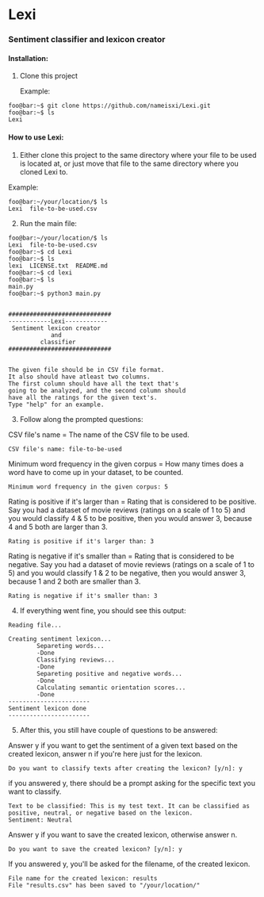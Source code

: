 # Lexi
### Sentiment classifier and lexicon creator

#### Installation:
1. Clone this project

   Example:
```console
foo@bar:~$ git clone https://github.com/nameisxi/Lexi.git
foo@bar:~$ ls
Lexi
```
#### How to use Lexi:
1. Either clone this project to the same directory where your file to be used is located at,
   or just move that file to the same directory where you cloned Lexi to. 
   
Example:
```console
foo@bar:~/your/location/$ ls
Lexi  file-to-be-used.csv
```

2. Run the main file:
```console
foo@bar:~/your/location/$ ls
Lexi  file-to-be-used.csv
foo@bar:~$ cd Lexi
foo@bar:~$ ls
lexi  LICENSE.txt  README.md
foo@bar:~$ cd lexi
foo@bar:~$ ls
main.py
foo@bar:~$ python3 main.py


#############################
------------Lexi------------
 Sentiment lexicon creator  
            and             
         classifier         
#############################


The given file should be in CSV file format.
It also should have atleast two columns.
The first column should have all the text that's
going to be analyzed, and the second column should
have all the ratings for the given text's.
Type "help" for an example.
```
3. Follow along the prompted questions:

CSV file's name = The name of the CSV file to be used.
```console
CSV file's name: file-to-be-used
```

Minimum word frequency in the given corpus = How many times does a word have to come up in your dataset, to be counted.
```console
Minimum word frequency in the given corpus: 5
```

Rating is positive if it's larger than = Rating that is considered to be positive. Say you had a dataset of movie reviews (ratings on a scale of 1 to 5) and you would classify 4 & 5 to be positive, then you would answer 3, because 4 and 5 both are larger than 3.
```console
Rating is positive if it's larger than: 3
```

Rating is negative if it's smaller than = Rating that is considered to be negative. Say you had a dataset of movie reviews (ratings on a scale of 1 to 5) and you would classify 1 & 2 to be negative, then you would answer 3, because 1 and 2 both are smaller than 3.
```console
Rating is negative if it's smaller than: 3
```

4. If everything went fine, you should see this output:
```console
Reading file...

Creating sentiment lexicon...
        Separeting words...
        -Done
        Classifying reviews...
        -Done
        Separeting positive and negative words...
        -Done
        Calculating semantic orientation scores...
        -Done
-----------------------
Sentiment lexicon done
-----------------------
```

5. After this, you still have couple of questions to be answered:

Answer y if you want to get the sentiment of a given text based on the created lexicon, answer n if you're here
just for the lexicon.
```console
Do you want to classify texts after creating the lexicon? [y/n]: y
```

if you answered y, there should be a prompt asking for the specific text you want to classify.
```console
Text to be classified: This is my test text. It can be classified as positive, neutral, or negative based on the lexicon.
Sentiment: Neutral
```

Answer y if you want to save the created lexicon, otherwise answer n.
```console
Do you want to save the created lexicon? [y/n]: y
```

If you answered y, you'll be asked for the filename, of the created lexicon.
```console
File name for the created lexicon: results
File "results.csv" has been saved to "/your/location/"
```





